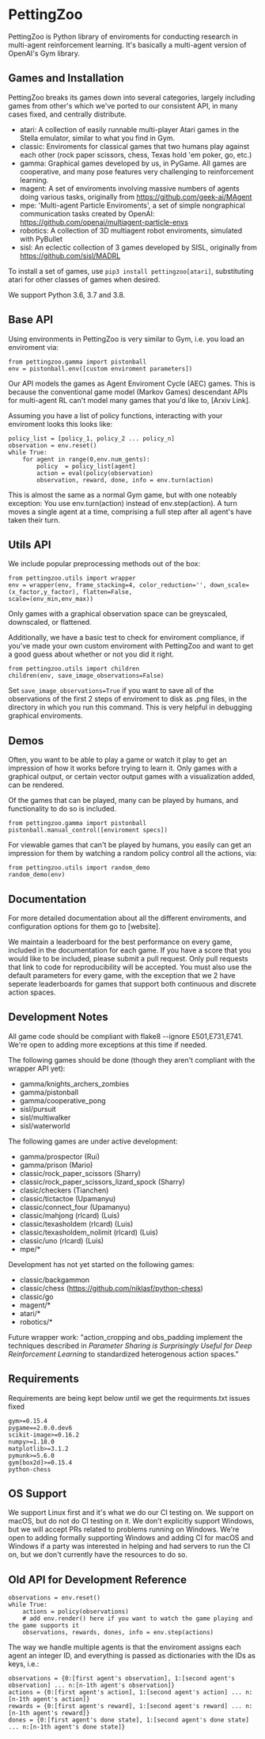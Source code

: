 # PettingZoo
PettingZoo is Python library of enviroments for conducting research in multi-agent reinforcement learning. It's basically a multi-agent version of OpenAI's Gym library.


## Games and Installation

PettingZoo breaks its games down into several categories, largely including games from other's which we've ported to our consistent API, in many cases fixed, and centrally distribute.

* atari: A collection of easily runnable multi-player Atari games in the Stella emulator, similar to what you find in Gym.
* classic: Enviroments for classical games that two humans play against each other (rock paper scissors, chess, Texas hold 'em poker, go, etc.)
* gamma: Graphical games developed by us, in PyGame. All games are cooperative, and many pose features very challenging to reinforcement learning.
* magent: A set of enviroments involving massive numbers of agents doing various tasks, originally from https://github.com/geek-ai/MAgent
* mpe: 'Multi-agent Particle Enviroments', a set of simple nongraphical communication tasks created by OpenAI: https://github.com/openai/multiagent-particle-envs
* robotics: A collection of 3D multiagent robot enviroments, simulated with PyBullet
* sisl: An eclectic collection of 3 games developed by SISL, originally from https://github.com/sisl/MADRL

To install a set of games, use `pip3 install pettingzoo[atari]`, substituting atari for other classes of games when desired.

We support Python 3.6, 3.7 and 3.8.


## Base API

Using environments in PettingZoo is very similar to Gym, i.e. you load an enviroment via:

```
from pettingzoo.gamma import pistonball
env = pistonball.env([custom enviroment parameters])
```

Our API models the games as Agent Enviroment Cycle (AEC) games. This is because the conventional game model (Markov Games) descendant APIs for multi-agent RL can't model many games that you'd like to, [Arxiv Link].

Assuming you have a list of policy functions, interacting with your enviroment looks this looks like:

```
policy_list = [policy_1, policy_2 ... policy_n]
observation = env.reset()
while True:
	for agent in range(0,env.num_gents):
		policy  = policy_list[agent]
		action = eval(policy(observation)
    	observation, reward, done, info = env.turn(action)
 ```

This is almost the same as a normal Gym game, but with one noteably exception: You use env.turn(action) instead of env.step(action). A turn moves a single agent at a time, comprising a full step after all agent's have taken their turn.


## Utils API

We include popular preprocessing methods out of the box:

```
from pettingzoo.utils import wrapper
env = wrapper(env, frame_stacking=4, color_reduction='', down_scale=(x_factor,y_factor), flatten=False,
scale=(env_min,env_max))
```

Only games with a graphical observation space can be greyscaled, downscaled, or flattened.

Additionally, we have a basic test to check for enviroment compliance, if you've made your own custom enviroment with PettingZoo and want to get a good guess about whether or not you did it right.

```
from pettingzoo.utils import children
children(env, save_image_observations=False)
```

Set `save_image_observations=True` if you want to save all of the observations of the first 2 steps of enviroment to disk as .png files, in the directory in which you run this command. This is very helpful in debugging graphical enviroments. 

## Demos

Often, you want to be able to play a game or watch it play to get an impression of how it works before trying to learn it. Only games with a graphical output, or certain vector output games with a visualization added, can be rendered. 

Of the games that can be played, many can be played by humans, and functionality to do so is included.

```
from pettingzoo.gamma import pistonball
pistonball.manual_control([enviroment specs])
```

For viewable games that can't be played by humans, you easily can get an impression for them by watching a random policy control all the actions, via:

```
from pettingzoo.utils import random_demo
random_demo(env)
```

## Documentation
For more detailed documentation about all the different enviroments, and configuration options for them go to [website].

We maintain a leaderboard for the best performance on every game, included in the documentation for each game. If you have a score that you would like to be included, please submit a pull request. Only pull requests that link to code for reproducibility will be accepted. You must also use the default parameters for every game, with the exception that we 2 have seperate leaderboards for games that support both continuous and discrete action spaces.


## Development Notes

All game code should be compliant with flake8 --ignore E501,E731,E741. We're open to adding more exceptions at this time if needed.

The following games should be done (though they aren't compliant with the wrapper API yet):

* gamma/knights_archers_zombies
* gamma/pistonball
* gamma/cooperative_pong
* sisl/pursuit
* sisl/multiwalker
* sisl/waterworld

The following games are under active development:

* gamma/prospector (Rui)
* gamma/prison (Mario)
* classic/rock_paper_scissors (Sharry)
* classic/rock_paper_scissors_lizard_spock (Sharry)
* clasic/checkers (Tianchen)
* classic/tictactoe (Upamanyu)
* classic/connect_four (Upamanyu)
* classic/mahjong (rlcard) (Luis)
* classic/texasholdem (rlcard) (Luis)
* classic/texasholdem_nolimit (rlcard) (Luis)
* classic/uno (rlcard) (Luis)
* mpe/*

Development has not yet started on the following games:

* classic/backgammon
* classic/chess (https://github.com/niklasf/python-chess)
* classic/go
* magent/*
* atari/*
* robotics/*

Future wrapper work:
"action_cropping and obs_padding implement the techniques described in *Parameter Sharing is Surprisingly Useful for Deep Reinforcement Learning* to standardized heterogenous action spaces."

## Requirements

Requirements are being kept below until we get the requirments.txt issues fixed

```
gym>=0.15.4	
pygame==2.0.0.dev6	
scikit-image>=0.16.2	
numpy>=1.18.0	
matplotlib>=3.1.2
pymunk>=5.6.0
gym[box2d]>=0.15.4
python-chess
```

## OS Support

We support Linux first and it's what we do our CI testing on. We support on macOS, but do not do CI testing on it. We don't explicitly support Windows, but we will accept PRs related to problems running on Windows. We're open to adding formally supporting Windows and adding CI for macOS and Windows if a party was interested in helping and had servers to run the CI on, but we don't currently have the resources to do so.


## Old API for Development Reference

```
observations = env.reset()
while True:
    actions = policy(observations)
    # add env.render() here if you want to watch the game playing and the game supports it
    observations, rewards, dones, info = env.step(actions)
```

The way we handle multiple agents is that the enviroment assigns each agent an integer ID, and everything is passed as dictionaries with the IDs as keys, i.e.:

```
observations = {0:[first agent's observation], 1:[second agent's observation] ... n:[n-1th agent's observation]}
actions = {0:[first agent's action], 1:[second agent's action] ... n:[n-1th agent's action]}
rewards = {0:[first agent's reward], 1:[second agent's reward] ... n:[n-1th agent's reward]}
dones = {0:[first agent's done state], 1:[second agent's done state] ... n:[n-1th agent's done state]}
```
